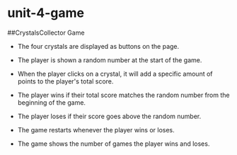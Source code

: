 # unit-4-game

##CrystalsCollector Game 


   * The four crystals are displayed as buttons on the page.

   * The player is shown a random number at the start of the game.

   * When the player clicks on a crystal, it will add a specific amount of points to the player's total score. 

   * The player wins if their total score matches the random number from the beginning of the game.

   * The player loses if their score goes above the random number.

   * The game restarts whenever the player wins or loses.

   * The game shows the number of games the player wins and loses. 